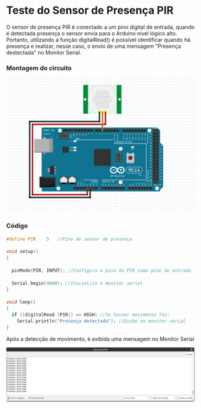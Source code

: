 # Teste do Sensor de Presença PIR

O sensor de presença PIR é conectado a um pino digital de entrada, quando é detectada presença o sensor envia para o Arduino nível lógico alto. Portanto, utilizando a função digitalRead() é possível identificar quando há presença e realizar, nesse caso, o envio de uma mensagem "Presença destectada" no Monitor Serial.

### Montagem do circuito

![PIR](../Figuras/testepir.png)

### Código

~~~C
#define PIR    5   //Pino do sensor de presença

void setup()
{

  pinMode(PIR, INPUT); //Configura o pino do PIR como pino de entrada

  Serial.begin(9600); //Inicializa o monitor serial
}

void loop() 
{
  if ((digitalRead (PIR)) == HIGH) //Se houver movimento faz:
    Serial.println("Presença detectada"); //Exibe no monitor serial
}
~~~

Após a detecção de movimento, é exibida uma mensagem no Monitor Serial

![presença detectada](../Figuras/presencadetectada.png)
